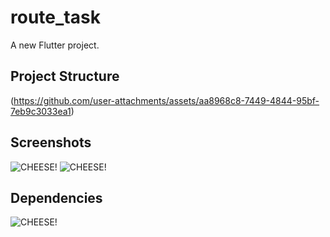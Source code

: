 # route_task

A new Flutter project.

## Project Structure


(https://github.com/user-attachments/assets/aa8968c8-7449-4844-95bf-7eb9c3033ea1)



## Screenshots
![CHEESE!](https://github.com/user-attachments/assets/87909edd-169d-45f1-bc35-28833b8a78cd)
![CHEESE!](https://github.com/user-attachments/assets/360e3d3b-3228-492a-8576-4bba877b8de1)


## Dependencies

![CHEESE!](https://github.com/user-attachments/assets/adc44a72-2174-495e-9adf-7e588f0f611d)